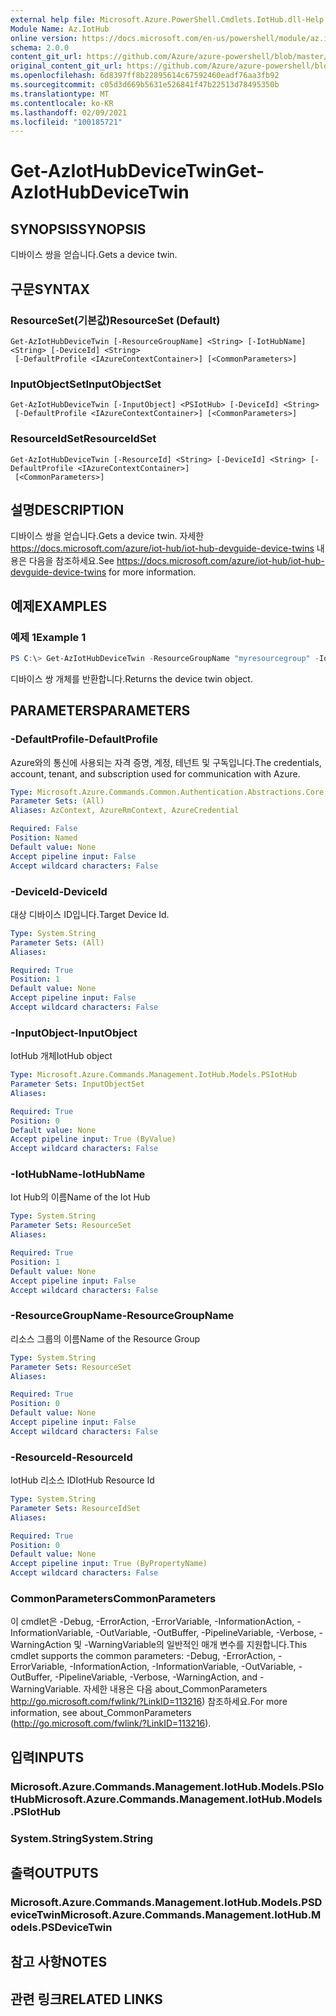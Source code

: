 ```yaml
---
external help file: Microsoft.Azure.PowerShell.Cmdlets.IotHub.dll-Help.xml
Module Name: Az.IotHub
online version: https://docs.microsoft.com/en-us/powershell/module/az.iothub/get-aziothubdevicetwin
schema: 2.0.0
content_git_url: https://github.com/Azure/azure-powershell/blob/master/src/IotHub/IotHub/help/Get-AzIotHubDeviceTwin.md
original_content_git_url: https://github.com/Azure/azure-powershell/blob/master/src/IotHub/IotHub/help/Get-AzIotHubDeviceTwin.md
ms.openlocfilehash: 6d8397ff8b22895614c67592460eadf76aa3fb92
ms.sourcegitcommit: c05d3d669b5631e526841f47b22513d78495350b
ms.translationtype: MT
ms.contentlocale: ko-KR
ms.lasthandoff: 02/09/2021
ms.locfileid: "100185721"
---
```

# <span data-ttu-id="7c16c-101">Get-AzIotHubDeviceTwin</span><span class="sxs-lookup"><span data-stu-id="7c16c-101">Get-AzIotHubDeviceTwin</span></span>

## <span data-ttu-id="7c16c-102">SYNOPSIS</span><span class="sxs-lookup"><span data-stu-id="7c16c-102">SYNOPSIS</span></span>
<span data-ttu-id="7c16c-103">디바이스 쌍을 얻습니다.</span><span class="sxs-lookup"><span data-stu-id="7c16c-103">Gets a device twin.</span></span>

## <span data-ttu-id="7c16c-104">구문</span><span class="sxs-lookup"><span data-stu-id="7c16c-104">SYNTAX</span></span>

### <span data-ttu-id="7c16c-105">ResourceSet(기본값)</span><span class="sxs-lookup"><span data-stu-id="7c16c-105">ResourceSet (Default)</span></span>
```
Get-AzIotHubDeviceTwin [-ResourceGroupName] <String> [-IotHubName] <String> [-DeviceId] <String>
 [-DefaultProfile <IAzureContextContainer>] [<CommonParameters>]
```

### <span data-ttu-id="7c16c-106">InputObjectSet</span><span class="sxs-lookup"><span data-stu-id="7c16c-106">InputObjectSet</span></span>
```
Get-AzIotHubDeviceTwin [-InputObject] <PSIotHub> [-DeviceId] <String>
 [-DefaultProfile <IAzureContextContainer>] [<CommonParameters>]
```

### <span data-ttu-id="7c16c-107">ResourceIdSet</span><span class="sxs-lookup"><span data-stu-id="7c16c-107">ResourceIdSet</span></span>
```
Get-AzIotHubDeviceTwin [-ResourceId] <String> [-DeviceId] <String> [-DefaultProfile <IAzureContextContainer>]
 [<CommonParameters>]
```

## <span data-ttu-id="7c16c-108">설명</span><span class="sxs-lookup"><span data-stu-id="7c16c-108">DESCRIPTION</span></span>
<span data-ttu-id="7c16c-109">디바이스 쌍을 얻습니다.</span><span class="sxs-lookup"><span data-stu-id="7c16c-109">Gets a device twin.</span></span> <span data-ttu-id="7c16c-110">자세한 https://docs.microsoft.com/azure/iot-hub/iot-hub-devguide-device-twins 내용은 다음을 참조하세요.</span><span class="sxs-lookup"><span data-stu-id="7c16c-110">See https://docs.microsoft.com/azure/iot-hub/iot-hub-devguide-device-twins for more information.</span></span>

## <span data-ttu-id="7c16c-111">예제</span><span class="sxs-lookup"><span data-stu-id="7c16c-111">EXAMPLES</span></span>

### <span data-ttu-id="7c16c-112">예제 1</span><span class="sxs-lookup"><span data-stu-id="7c16c-112">Example 1</span></span>
```powershell
PS C:\> Get-AzIotHubDeviceTwin -ResourceGroupName "myresourcegroup" -IotHubName "myiothub" -DeviceId "myDevice1"
```

<span data-ttu-id="7c16c-113">디바이스 쌍 개체를 반환합니다.</span><span class="sxs-lookup"><span data-stu-id="7c16c-113">Returns the device twin object.</span></span>

## <span data-ttu-id="7c16c-114">PARAMETERS</span><span class="sxs-lookup"><span data-stu-id="7c16c-114">PARAMETERS</span></span>

### <span data-ttu-id="7c16c-115">-DefaultProfile</span><span class="sxs-lookup"><span data-stu-id="7c16c-115">-DefaultProfile</span></span>
<span data-ttu-id="7c16c-116">Azure와의 통신에 사용되는 자격 증명, 계정, 테넌트 및 구독입니다.</span><span class="sxs-lookup"><span data-stu-id="7c16c-116">The credentials, account, tenant, and subscription used for communication with Azure.</span></span>

```yaml
Type: Microsoft.Azure.Commands.Common.Authentication.Abstractions.Core.IAzureContextContainer
Parameter Sets: (All)
Aliases: AzContext, AzureRmContext, AzureCredential

Required: False
Position: Named
Default value: None
Accept pipeline input: False
Accept wildcard characters: False
```

### <span data-ttu-id="7c16c-117">-DeviceId</span><span class="sxs-lookup"><span data-stu-id="7c16c-117">-DeviceId</span></span>
<span data-ttu-id="7c16c-118">대상 디바이스 ID입니다.</span><span class="sxs-lookup"><span data-stu-id="7c16c-118">Target Device Id.</span></span>

```yaml
Type: System.String
Parameter Sets: (All)
Aliases:

Required: True
Position: 1
Default value: None
Accept pipeline input: False
Accept wildcard characters: False
```

### <span data-ttu-id="7c16c-119">-InputObject</span><span class="sxs-lookup"><span data-stu-id="7c16c-119">-InputObject</span></span>
<span data-ttu-id="7c16c-120">IotHub 개체</span><span class="sxs-lookup"><span data-stu-id="7c16c-120">IotHub object</span></span>

```yaml
Type: Microsoft.Azure.Commands.Management.IotHub.Models.PSIotHub
Parameter Sets: InputObjectSet
Aliases:

Required: True
Position: 0
Default value: None
Accept pipeline input: True (ByValue)
Accept wildcard characters: False
```

### <span data-ttu-id="7c16c-121">-IotHubName</span><span class="sxs-lookup"><span data-stu-id="7c16c-121">-IotHubName</span></span>
<span data-ttu-id="7c16c-122">Iot Hub의 이름</span><span class="sxs-lookup"><span data-stu-id="7c16c-122">Name of the Iot Hub</span></span>

```yaml
Type: System.String
Parameter Sets: ResourceSet
Aliases:

Required: True
Position: 1
Default value: None
Accept pipeline input: False
Accept wildcard characters: False
```

### <span data-ttu-id="7c16c-123">-ResourceGroupName</span><span class="sxs-lookup"><span data-stu-id="7c16c-123">-ResourceGroupName</span></span>
<span data-ttu-id="7c16c-124">리소스 그룹의 이름</span><span class="sxs-lookup"><span data-stu-id="7c16c-124">Name of the Resource Group</span></span>

```yaml
Type: System.String
Parameter Sets: ResourceSet
Aliases:

Required: True
Position: 0
Default value: None
Accept pipeline input: False
Accept wildcard characters: False
```

### <span data-ttu-id="7c16c-125">-ResourceId</span><span class="sxs-lookup"><span data-stu-id="7c16c-125">-ResourceId</span></span>
<span data-ttu-id="7c16c-126">IotHub 리소스 ID</span><span class="sxs-lookup"><span data-stu-id="7c16c-126">IotHub Resource Id</span></span>

```yaml
Type: System.String
Parameter Sets: ResourceIdSet
Aliases:

Required: True
Position: 0
Default value: None
Accept pipeline input: True (ByPropertyName)
Accept wildcard characters: False
```

### <span data-ttu-id="7c16c-127">CommonParameters</span><span class="sxs-lookup"><span data-stu-id="7c16c-127">CommonParameters</span></span>
<span data-ttu-id="7c16c-128">이 cmdlet은 -Debug, -ErrorAction, -ErrorVariable, -InformationAction, -InformationVariable, -OutVariable, -OutBuffer, -PipelineVariable, -Verbose, -WarningAction 및 -WarningVariable의 일반적인 매개 변수를 지원합니다.</span><span class="sxs-lookup"><span data-stu-id="7c16c-128">This cmdlet supports the common parameters: -Debug, -ErrorAction, -ErrorVariable, -InformationAction, -InformationVariable, -OutVariable, -OutBuffer, -PipelineVariable, -Verbose, -WarningAction, and -WarningVariable.</span></span> <span data-ttu-id="7c16c-129">자세한 내용은 다음 about_CommonParameters http://go.microsoft.com/fwlink/?LinkID=113216) 참조하세요.</span><span class="sxs-lookup"><span data-stu-id="7c16c-129">For more information, see about_CommonParameters (http://go.microsoft.com/fwlink/?LinkID=113216).</span></span>

## <span data-ttu-id="7c16c-130">입력</span><span class="sxs-lookup"><span data-stu-id="7c16c-130">INPUTS</span></span>

### <span data-ttu-id="7c16c-131">Microsoft.Azure.Commands.Management.IotHub.Models.PSIotHub</span><span class="sxs-lookup"><span data-stu-id="7c16c-131">Microsoft.Azure.Commands.Management.IotHub.Models.PSIotHub</span></span>

### <span data-ttu-id="7c16c-132">System.String</span><span class="sxs-lookup"><span data-stu-id="7c16c-132">System.String</span></span>

## <span data-ttu-id="7c16c-133">출력</span><span class="sxs-lookup"><span data-stu-id="7c16c-133">OUTPUTS</span></span>

### <span data-ttu-id="7c16c-134">Microsoft.Azure.Commands.Management.IotHub.Models.PSDeviceTwin</span><span class="sxs-lookup"><span data-stu-id="7c16c-134">Microsoft.Azure.Commands.Management.IotHub.Models.PSDeviceTwin</span></span>

## <span data-ttu-id="7c16c-135">참고 사항</span><span class="sxs-lookup"><span data-stu-id="7c16c-135">NOTES</span></span>

## <span data-ttu-id="7c16c-136">관련 링크</span><span class="sxs-lookup"><span data-stu-id="7c16c-136">RELATED LINKS</span></span>
